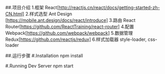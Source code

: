 
##.项目介绍
 1.框架
      React[http://reactjs.cn/react/docs/getting-started-zh-CN.html]
 2.样式选型
      Ant Design [https://mobile.ant.design/docs/react/introduce]
 3.路由
      React Router[https://github.com/ReactTraining/react-router]
 4.配置
     Webpack[https://github.com/webpack/webpack]
 5.数据管理
     Redux[https://github.com/reactjs/redux]
 6.样式加载器
     style-loader, css-loader
      
##.运行步骤
#.Installation
  npm install

#.Running Dev Server
  npm start

